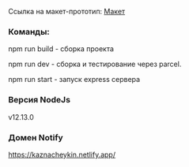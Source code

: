 
Ссылка на макет-прототип: [Макет](https://www.figma.com/file/MyioLgjVnXTFAevtJYnb69/Chat_external_link-(Copy)?node-id=1%3A498)

### Команды:

npm run build - сборка проекта

npm run dev - сборка и тестирование через parcel.

npm run start - запуск express сервера

### Версия NodeJs
v12.13.0

### Домен Notify
https://kaznacheykin.netlify.app/

